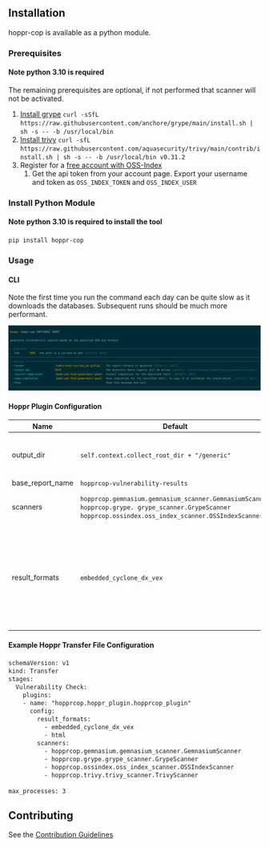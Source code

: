 ## Installation

hoppr-cop is available as a python module.

### Prerequisites

#### Note python 3.10 is required
The remaining prerequisites are optional, if not performed that scanner will not be activated.

1. [Install grype](https://github.com/anchore/grype#installation) `curl -sSfL https://raw.githubusercontent.com/anchore/grype/main/install.sh | sh -s -- -b /usr/local/bin`
2. [Install trivy](https://aquasecurity.github.io/trivy/v0.31.2/getting-started/installation/) `curl -sfL https://raw.githubusercontent.com/aquasecurity/trivy/main/contrib/install.sh | sh -s -- -b /usr/local/bin v0.31.2`
3. Register for a [free account with OSS-Index](https://ossindex.sonatype.org/user/register)
    1. Get the api token from your account page.  Export your username and token as `OSS_INDEX_TOKEN` and `OSS_INDEX_USER`

### Install Python Module

#### Note python 3.10 is required to install the tool

`pip install hoppr-cop`

### Usage

#### CLI

Note the first time you run the command each day can be quite slow as it downloads the databases.  Subsequent runs should be much more performant.

![](usage.png)

#### Hoppr Plugin Configuration


| Name | Default | Options | Notes |
| -----| ------- | ------- | -------- |
| output_dir | `self.context.collect_root_dir + "/generic"` | Local directory path | Default leverages the output location for hoppr which allows for any output to be included in the bundle. |
| base_report_name | `hopprcop-vulnerability-results` | String |
| scanners | `hopprcop.gemnasium.gemnasium_scanner.GemnasiumScanner`<br>`hopprcop.grype. grype_scanner.GrypeScanner`<br>`hopprcop.ossindex.oss_index_scanner.OSSIndexScanner`<br> | `hopprcop.gemnasium.gemnasium_scanner.GemnasiumScanner`<br>`hopprcop.grype.grype_scanner.GrypeScanner`<br>`hopprcop.ossindex.oss_index_scanner.OSSIndexScanner`<br>`hopprcop.trivy.trivy_scanner.TrivyScanner` | |                                                     
| result_formats | `embedded_cyclone_dx_vex` | `embedded_cyclone_dx_vex`<br>`linked_cyclone_dx_vex`<br>`table`<br>`html`<br>`cyclone_dx`<br>`gitlab`| `embedded_cyclone_dx_vex` and `linked_cyclone_dx_vex` are hoppr specific outputs and handle either embedding vulnerability information inside of the hoppr delivered bom or linking to it via a [VEX Bom](https://cyclonedx.org/capabilities/vex). The other options are default hoppr-cop formats. |

#### Example Hoppr Transfer File Configuration
```
schemaVersion: v1
kind: Transfer
stages:
  Vulnerability Check:
    plugins:
    - name: "hopprcop.hoppr_plugin.hopprcop_plugin"
      config:
        result_formats:
          - embedded_cyclone_dx_vex
          - html
        scanners: 
          - hopprcop.gemnasium.gemnasium_scanner.GemnasiumScanner
          - hopprcop.grype.grype_scanner.GrypeScanner
          - hopprcop.ossindex.oss_index_scanner.OSSIndexScanner
          - hopprcop.trivy.trivy_scanner.TrivyScanner

max_processes: 3
```

## Contributing

See the [Contribution Guidelines](contributing.md)
